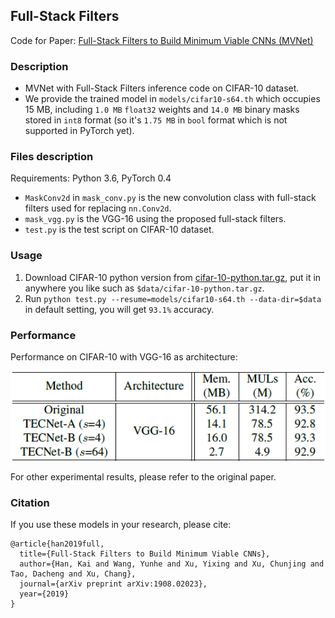 ## Full-Stack Filters
Code for Paper: [Full-Stack Filters to Build Minimum Viable CNNs (MVNet)](https://arxiv.org/abs/1908.02023)

### Description
- MVNet with Full-Stack Filters inference code on CIFAR-10 dataset.
- We provide the trained model in `models/cifar10-s64.th` which occupies 15 MB, including `1.0 MB` `float32` weights and `14.0 MB` binary masks stored in `int8` format (so it's `1.75 MB` in `bool` format which is not supported in PyTorch yet).

### Files description
Requirements: Python 3.6, PyTorch 0.4

- `MaskConv2d` in `mask_conv.py` is the new convolution class with full-stack filters used for replacing `nn.Conv2d`.
- `mask_vgg.py` is the VGG-16 using the proposed full-stack filters.
- `test.py` is the test script on CIFAR-10 dataset.

### Usage
1. Download CIFAR-10 python version from [cifar-10-python.tar.gz](https://www.cs.toronto.edu/~kriz/cifar-10-python.tar.gz), put it in anywhere you like such as `$data/cifar-10-python.tar.gz`. 
2. Run `python test.py --resume=models/cifar10-s64.th --data-dir=$data` in default setting, you will get `93.1%` accuracy.

### Performance
Performance on CIFAR-10 with VGG-16 as architecture:

![](fig/cifar10-vgg.png)

For other experimental results, please refer to the original paper.

### Citation
If you use these models in your research, please cite:
```
@article{han2019full,
  title={Full-Stack Filters to Build Minimum Viable CNNs},
  author={Han, Kai and Wang, Yunhe and Xu, Yixing and Xu, Chunjing and Tao, Dacheng and Xu, Chang},
  journal={arXiv preprint arXiv:1908.02023},
  year={2019}
}
```

